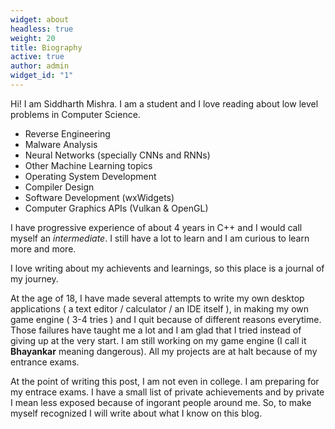 ```yaml
---
widget: about
headless: true
weight: 20
title: Biography
active: true
author: admin
widget_id: "1"
---
```

Hi! I am Siddharth Mishra. I am a student and I love reading about low level problems in Computer Science.

* Reverse Engineering
* Malware Analysis
* Neural Networks (specially CNNs and RNNs)
* Other Machine Learning topics
* Operating System Development
* Compiler Design
* Software Development (wxWidgets)
* Computer Graphics APIs (Vulkan & OpenGL)

I have progressive experience of about 4 years in C++ and I would call myself an *intermediate*. I still have a lot to learn and I am curious to learn more and more.

I love writing about my achievents and learnings, so this place is a journal of my journey.

At the age of 18, I have made several attempts to write my own desktop applications ( a text editor / calculator / an IDE itself ), in making my own game engine ( 3-4 tries ) and I quit because of different reasons everytime. Those failures have taught me a lot and I am glad that I tried instead of giving up at the very start. I am still working on my game engine (I call it **Bhayankar** meaning dangerous). All my projects are at halt because of my entrance exams.

At the point of writing this post, I am not even in college. I am preparing for my entrace exams. I have a small list of private achievements and by private I mean less exposed because of ingorant people around me. So, to make myself recognized I will write about what I know on this blog.